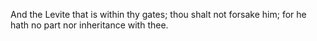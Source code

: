 And the Levite that is within thy gates; thou shalt not forsake him; for he hath no part nor inheritance with thee.
